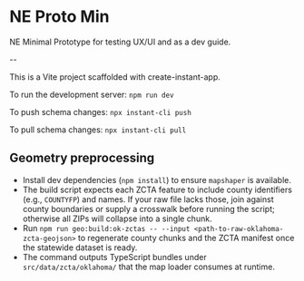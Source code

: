 # NE Proto Min 
NE Minimal Prototype for testing UX/UI and as a dev guide.


--

This is a Vite project scaffolded with create-instant-app.

To run the development server:
`npm run dev`

To push schema changes:
`npx instant-cli push`

To pull schema changes:
`npx instant-cli pull`

## Geometry preprocessing

- Install dev dependencies (`npm install`) to ensure `mapshaper` is available.
- The build script expects each ZCTA feature to include county identifiers (e.g., `COUNTYFP`) and names. If your raw file lacks those, join against county boundaries or supply a crosswalk before running the script; otherwise all ZIPs will collapse into a single chunk.
- Run `npm run geo:build:ok-zctas -- --input <path-to-raw-oklahoma-zcta-geojson>` to regenerate county chunks and the ZCTA manifest once the statewide dataset is ready.
- The command outputs TypeScript bundles under `src/data/zcta/oklahoma/` that the map loader consumes at runtime.
